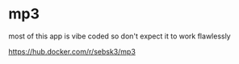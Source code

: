 # mp3

most of this app is vibe coded so don't expect it to work flawlessly

https://hub.docker.com/r/sebsk3/mp3
